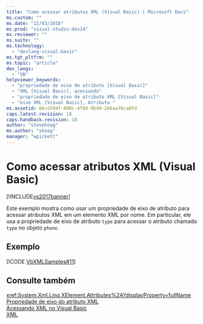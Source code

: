 ```yaml
---
title: "Como acessar atributos XML (Visual Basic) | Microsoft Docs"
ms.custom: ""
ms.date: "12/03/2016"
ms.prod: "visual-studio-dev14"
ms.reviewer: ""
ms.suite: ""
ms.technology: 
  - "devlang-visual-basic"
ms.tgt_pltfrm: ""
ms.topic: "article"
dev_langs: 
  - "VB"
helpviewer_keywords: 
  - "propriedade de eixo de atributo [Visual Basic]"
  - "XML [Visual Basic], acessando"
  - "propriedade de eixo de atributo XML [Visual Basic]"
  - "eixo XML [Visual Basic], Atributo "
ms.assetid: 66cd704f-990c-4f8d-9b49-2b6aa76ca8fd
caps.latest.revision: 18
caps.handback.revision: 18
author: "stevehoag"
ms.author: "shoag"
manager: "wpickett"
---
```

# Como acessar atributos XML (Visual Basic)
[!INCLUDE[vs2017banner](../../../../csharp/includes/vs2017banner.md)]

Este exemplo mostra como usar um propriedade de eixo de atributo para acessar atributos XML em um elemento XML por nome.  Em particular, ele usa a propriedade de eixo de atributo `type` para acessar o atributo chamado `type` no objeto `phone`.  
  
## Exemplo  
 [!CODE [VbXMLSamples#11](../CodeSnippet/VS_Snippets_VBCSharp/VbXMLSamples#11)]  
  
## Consulte também  
 <xref:System.Xml.Linq.XElement.Attributes%2A?displayProperty=fullName>   
 [Propriedade de eixo do atributo XML](../../../../visual-basic/language-reference/xml-axis/xml-attribute-axis-property.md)   
 [Acessando XML no Visual Basic](../../../../visual-basic/programming-guide/language-features/xml/accessing-xml.md)   
 [XML](../../../../visual-basic/programming-guide/language-features/xml/index.md)